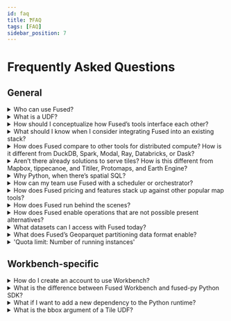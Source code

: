 ```yaml
---
id: faq
title: ❓FAQ
tags: [FAQ]
sidebar_position: 7
---
```

# Frequently Asked Questions

## General

<details>
  <summary>Who can use Fused?</summary>
  <div>
    Fused is for teams looking to increase the speed at which they ship data products and features. It’s for companies looking for a stack that scales with them and the size of their data while shielding teams from hours of burdensome engineering. At a glance:

    - Data scientists find, reuse, and share code snippets.
    - Developers use the code to build responsive apps.
    - Executives use the apps to explore data interactively.

  </div>
</details>

<details>
    <summary>What is a UDF?</summary>
        <div>
    User Defined Functions (UDFs) are Python building blocks of geospatial operations that integrate across the stack - with Planetary Computer, Google Earth Engine, Big Query, Snowflake, DuckDB, and more. They load datasets from the cloud ecosystem such as NASA, NOAA, US Census, and Overture. In the Fused community, developers can find, reuse, and share verified code snippets and run them with their UDFs.
    </div>
</details>
<details>
    <summary>How should I conceptualize how Fused’s tools interface each other?</summary>
        <div>
    You Build UDFs with the Python SDK, preview them on the browser with Fused Workbench, and run them anywhere in your stack via the Hosted API.

    - UDF catalog. Community collection composable building blocks of geospatial operations.
    - Python SDK to Build and run workflows on any Python environment including Jupyter Notebooks, VSCode, or ETL tools.
    - Fused Workbench to interactively preview and explore data on the browser and see the effect of code changes instantly.
    - Hosted API. Supercharges UDFs and turns them into live HTTP endpoints that load the result anywhere they’re called.
    </div>

</details>
<details>
    <summary>What should I know when I consider integrating Fused into an existing stack?</summary>
        <div>
    - Fused is the glue layer that integrates data platforms with data tools via a managed serverless API. It enables interoperability between all geospatial datasets and tools in the modern data stack.
    - This means that Fused does not compete with other tools - it creates a common ground for them to speak the same language. It’s an open system that brings together great systems originally designed for specific use cases - data formats and frameworks that historically didn’t talk to each other. Previously, teams looking to scale data science workflows to work with larger datasets needed to translate code and data between frameworks for bespoke “big data” operations - creating silos and friction.
    - Instead, Fused flips the paradigm on its head and instead processes small pieces of data in parallel. This enables teams to use their preferred development frameworks in production. Fused shields teams from the need for specialized “big data” frameworks, which creates new possibilities that weren’t there before.
    </div>
</details>
<details>
    <summary>How does Fused compare to other tools for distributed compute? How is it different from DuckDB, Spark, Modal, Ray, Databricks, or Dask?</summary>
        <div>
    - You could think of Fused as: if Python could run on any size datasets and distributed compute were fun.
    - You can think of Fused like Spark on demand with a hotpool - but without the need to manage or configure infrastructure, without query plans and OOM errors, and without vendor lock-in. Fused’s open source Python SDK obviates these issues from the start, and has paid offerings for additional compute power when you need it, which is serverless and turns off on its own.
    </div>
</details>
<details>
    <summary>Aren’t there already solutions to serve tiles? How is this different from Mapbox, tippecanoe, and Titiler, Protomaps, and Earth Engine?</summary>
        <div>
    - With Fused, companies create interactive apps with backend code that runs on demand and responds to events like parameter updates and viewport panning. This makes Fused a great choice to serve Tile based maps.
    - While Mapbox is great at serving static tiles, this results in read-only map experiences. Companies looking to personalize maps based on users or context, can use Fused UDFs to serve dynamic Tiles. This unlocks an unprecedented dynamism.
    </div>
</details>
<details>
    <summary>Why Python, when there’s spatial SQL?</summary>
        <div>
    - Python is the lingua franca of spatial data science. While you can effectively perform spatial SQL joins and transformations between tables in an external database with PostGIS, at some point you will need to convert that data back to Pandas and NumPy for additional processing and analysis - especially for refined operations on raster arrays.
    - That said, it’s always possible to run SQL right on Fused with Python libraries such as DuckDB.
    </div>
</details>
<details>
    <summary>How can my team use Fused with a scheduler or orchestrator?</summary>
        <div>
    - Fused brings interoperable workflows, apps, and maps to your preferred stack.
    - With Fused, you can trigger UDFs (which can be chained together) from any tools via HTTP calls. This reduces the need for complex ETL pipelines and shields your team from having to maintain infra.
    - You can easily call UDFs to load their output using your preferred scheduler or orchestrator tools like GitHub Actions, Airflow, Dagster, or Prefect workflows.  You can either do it with Python using the SDK or with any tool that can make HTTP requests.
    </div>
</details>
<details>
    <summary>How does Fused pricing and features stack up against other popular map tools?</summary>
        <div>
    - Running workflows at scale typically requires teams to manage infrastructure to host and run backend code, then size, provision, and scale infrastructure that then needs to be monitored for performance and availability. Fused offers an alternative.
    - The open source Fused SDK is a free Python library to work with datasets of any size in local environments. You can search and freely use code snippets from Fused’s public UDF catalog, and run them on their local environments.
    - To supercharge that same code with the power of serverless compute, you can check out Fused’s paid tiers. They do not require upfront investment. When requests are made to your UDF’s endpoint, your account is charged a low fee per request and duration. Getting started is easy because there are no new tools or frameworks to learn and you can use your most important Python libraries.
    </div>
</details>
<details>
    <summary>How does Fused run behind the scenes?</summary>
        <div>
    - Fused runs lightweight Python operations on any size datasets, which empowers teams to  build responsive maps, dashboards, and reports. User’s code runs on a) geo partitioned datasets b) in parallel, on c) serverless cloud infrastructure that is d) close to the data, and e) are strategically cached.
    - Fused instantly converts user code to workflows and maps in Jupyter notebooks, low-code web apps, the Fused Workbench webapp, ETL, or any tool that consumes HTTP API endpoints. When users pass Python code to the backend, the service manages all the capacity, scaling, processing, dependencies, and serving to run your code and provide visibility and performance by surfacing real time metrics and logs.
    - To visualize what’s happening behind the scenes, you can think of Fused as a geospatial OLAP-inspired query engine.
    </div>
</details>
<details>
    <summary>How does Fused enable operations that are not possible present alternatives?</summary>
        <div>
    - Fused allows people for the first time to easily work with geospatial data and integrate it with modern data tools.
    - Today, the advent of earth observation imagery and sensor networks produce large scale geospatial datasets that are migrating to open cloud-enabled formats. However, the sheer volume of data, complexity of operations, and fragmentation of tooling holds back how companies process and present that data to make informed decisions about critical company operations.
    - With traditional approaches, the sheer size of data results in long-running jobs that take a long time simply load the entire dataset into a runtime, and the size of the different operations calls for specialty tooling that also incur a cost to transition data between tools and back.
    - Instead of loading the entire dataset, Fused brings only the pieces of data relevant to the time and geographical area to be studied. This minimizes the cost and penalties of moving data between tools, and working with small data (in parallel) means it runs on small virtual machines using just Python.
    - This framework’s data architecture enables development environments and apps to be fast because only the relevant data is loaded, then cached. So it’s not just about speed - this significantly simplifies system architecture and therefore enables operations where it wasn’t possible before. Performance is critical in mapping apps because neither developers nor end users like to wait - and maps only create value when people use them.
    </div>
</details>
<details>
    <summary>What datasets can I access with Fused today?</summary>
        <div>
    - Developers looking to try out Fused use the Fused Python library to freely download the Overture buildings and transportation datasets hosted in Source Coop.
    - Fused also hosts partitioned versions of public datasets such as US census, buildings (Microsoft and Open Street Map), NOAA weather, Sentinel & Modis multiband imagery, Chloris Biomass, flood (Sentinel), DEM, LULC, NAIP, HLS, and other datasets.
    - Fused works with open data that 3rd party providers host in Amazon S3, such as AWS’s open registry.
    - To work with your own datasets, Fused makes it easy to geopartition and load your data into your own S3 bucket.

    </div>

</details>
<details>
    <summary>What does Fused’s Geoparquet partitioning data format enable?</summary>
        <div>
    - It enables teams to develop in production - to run code on any scale data without the friction of infrastructure.
    - The power of Fused to do efficient reading of large datasets is enabled by strategic partitioning in Geoparquet files. Fused’s Geoparquet format contains metadata that enables the system to select only the chunks of data relevant to an operation.
    - Acting on smaller pieces of data means that the compute to load can be distributed across many small machines, and because the operation is lightweight, it can be done with just Python and libraries such as GeoPandas and Xarray that developers already use for geospatial data science. This eliminates the need to translate code to classical “big data” standards such as Geospark and Scala.
    The incumbent alternative was to load entire datasets into memory, convert it into a format that a geo database can ingest, push it tot the database, perform an operation, then send the data back to Python. Instead, Fused runs the same Python code over the data with a lightweight worker.
    </div>
</details>

<details>
    <summary>'Quota limit: Number of running instances'</summary>
    <div>
    Fused ingest and batch job operations require workers, specified with a quota number. If you encounter this error, please get in touch with the Fused team to increase the quota allotted to your account.
    </div>
</details>




## Workbench-specific

<details>
    <summary>How do I create an account to use Workbench?</summary>
        <div>

    Through the private release period, the Fused team will grant access to pre-registered accounts on a rolling basis.

    Fill out [this form](https://docs.google.com/forms/d/e/1FAIpQLSf9X-Tg-hDRW2ngMtewP--ZLjZx3gcVfEcfg2NdY3B_v2nnUQ/viewform) to get on the waitlist. You'll receive an email when your account is ready to go.
    </div>

</details>
<details>
    <summary>What is the difference between Fused Workbench and fused-py Python SDK?</summary>
        <div>

    You can think of Workbench as a sandbox environment where you iteratively work on your UDF code - it uses only a subset of data and gives instant feedback. Once the code is ready and you want to run it at scale across an entire dataset, you can run your UDF with `fused-py`.
    </div>

</details>
<details>
    <summary>What if I want to add a new dependency to the Python runtime?</summary>
        <div>

    Fused simplifies Python dependencies management by issuing a single image that contains all dependencies requested by the community. Email Fused to add a dependency to the runtime or if you’d like a private runtime image issued for your organization.
    </div>

</details>
<details>
    <summary>What is the bbox argument of a Tile UDF?</summary>
        <div>

    The bbox argument of the Tile UDF is a GeoDataFrame with a single row, which contains the Tile’s boundaries as a Polygon, and its x, y, & z coordinates.

</div>
</details>
